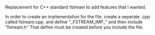 Replacement for C++ standard fstream to add features that I wanted.


In order to create an implementation for the file. create a seperate .cpp called fstream.cpp, and define "\_FSTREAM_IMP\_" and then include "fstream.h"
That define must be created before you include the file.
